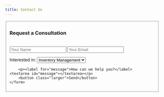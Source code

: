 ```yaml
---
title: Contact Us
---
```


<fieldset id="consultation">
	<form accept-charset="UTF-8" action="https://formkeep.com/f/0387033d1109" method="POST">
  <input type="hidden" name="utf8" value="✓">
		<h3>Request a Consultation</h3>
    <br>
    <input type="text" name="name" placeholder="Your Name">
		<input type="email" name="email" placeholder="Your Email">
    <p><label for="service">Interested in:</label>
      <select name="service">
        <option value="inventory">Inventory Management</option>
        <option value="acquisition/liquidation">Acquisition/Liquidation</option>
        <option value="moving">Moving Services</option>
        <option value="disaster">Disaster Relief</option>
        <option value="appraisals">Appraisals</option>
        <option value="other">Other</option>
    </select></p>

		<p><label for="message">How can we help you?</label>
    <textarea id="message"></textarea></p>
		<button class="larger">Send</button>
	</form>
</fieldset>

